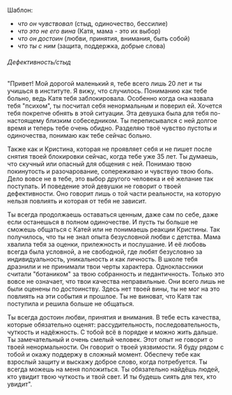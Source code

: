 Шаблон:

- *что он чувствовал* (стыд, одиночество, бессилие)
- *что это не его вина* (Катя, мама - это их выбор)
- *что он достоин* (любви, принятия, внимания, быть собой)
- *что ты с ним* (защита, поддержка, добрые слова)

###### Дефективность/стыд

"Привет! Мой дорогой маленький я, тебе всего лишь 20 лет и ты учишься в институте. Я вижу, что случилось. Пониманию как тебе больно, ведь Катя тебя заблокировала. Особенно когда она назвала тебя "психом", ты посчитал себя ненормальным и поверил ей. Хочется тебя покрепче обнять в этой ситуации. Эта девушка была для тебя по-настоящему близким собеседником. Ты переписывался с ней долгое время и теперь тебе очень обидно. Разделяю твоё чувство пустоты и одиночества, понимаю как тебе сейчас больно.

Также как и Кристина, которая не проявляет себя и не пишет после снятия твоей блокировки сейчас, когда тебе уже 35 лет. Ты думаешь, что скучный или опасный для общения с ней. Понимаю твою покинутость и разочарование, сопереживаю и чувствую твою боль. Дело вовсе не в тебе, это выбор другого человека и её желание так поступать. И поведение этой девушки не говорит о твоей дефективности. Оно говорит лишь о той части реальности, на которую нельзя повлиять и которая от тебя не зависит.

Ты всегда продолжаешь оставаться ценным, даже сам по себе, даже если останешься в полном одиночестве. И пусть ты больше не сможешь общаться с Катей или не понимаешь реакции Кристины. Так получилось, что ты не знал опыта безусловной любви с детства. Мама хвалила тебя за оценки, прилежность и послушание. И её любовь всегда была условной, а не свободной, где любят безусловно за индивидуальность, уникальность и как личность. В школе тебя дразнили и не принимали твои черты характера. Одноклассники считали "ботаником" за твою собранность и педантичность. Только это вовсе не означает, что твои качества неправильные. Они всего лишь не были оценены по достоинству. Здесь нет твоей вины, ты не мог на это повлиять на эти события и прошлое. Ты не виноват, что Катя так поступила и решила больше не общаться. 

Ты всегда достоин любви, принятия и внимания. В тебе есть качества, которые обязательно оценят: рассудительность, последовательность, чуткость и надёжность. С тобой всё в порядке и можно жить дальше. Ты замечательный и очень смелый человек. Этот опыт не говорит о твоей ненормальности. Он говорит о твоей уязвимости. Я буду рядом с тобой и окажу поддержу в сложный момент. Обеспечу тебе как взрослый защиту и выскажу доброе слово, когда потребуется. Ты всегда можешь на меня положиться. Ты обязательно найдёшь людей, кто увидит твою чуткость и твой свет. И ты будешь сиять для тех, кто увидит". 
